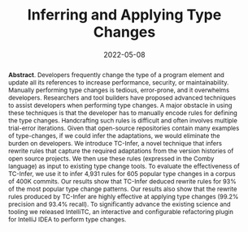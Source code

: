 ---
title: "Inferring and Applying Type Changes"
authors: '<i>Ameya Ketkar, Oleg Smirnov, Nikolaos Tsantalis, Danny Dig, and Timofey Bryksin</i>'
status: "published"
collection: publications
permalink: /publications/2022-05-08-type-changes
date: 2022-05-08
venue: "the proceedings of <b>ICSE'22</b>"
pdf: 'http://users.encs.concordia.ca/~nikolaos/publications/ICSE_2022.pdf'
paperurl: 'https://doi.org/10.1145/3510003.3510115'
tool: 'https://type-change.github.io/index.html'
data: 'https://type-change.github.io/ResultFinalExperimentNew/TypeChangeSummary.html'
video: 'https://www.youtube.com/watch?v=7Xg4yxxwxuI'
counter_id: 'C38'
level: 'A*'
abstract: "<p><b>Abstract</b>. Developers frequently change the type of a program element and update all its references to increase performance, security, or maintainability. Manually performing type changes is tedious, error-prone, and it overwhelms developers. Researchers and tool builders have proposed advanced techniques to assist developers when performing type changes. A major obstacle in using these techniques is that the developer has to manually encode rules for defining the type changes. Handcrafting such rules is difficult and often involves multiple trial-error iterations. Given that open-source repositories contain many examples of type-changes, if we could infer the adaptations, we would eliminate the burden on developers. We introduce TC-Infer, a novel technique that infers rewrite rules that capture the required adaptations from the version histories of open source projects. We then use these rules (expressed in the Comby language) as input to existing type change tools. To evaluate the effectiveness of TC-Infer, we use it to infer 4,931 rules for 605 popular type changes in a corpus of 400K commits. Our results show that TC-Infer deduced rewrite rules for 93% of the most popular type change patterns. Our results also show that the rewrite rules produced by TC-Infer are highly effective at applying type changes (99.2% precision and 93.4% recall). To significantly advance the existing science and tooling we released IntelliTC, an interactive and configurable refactoring plugin for IntelliJ IDEA to perform type changes.</p>"
---